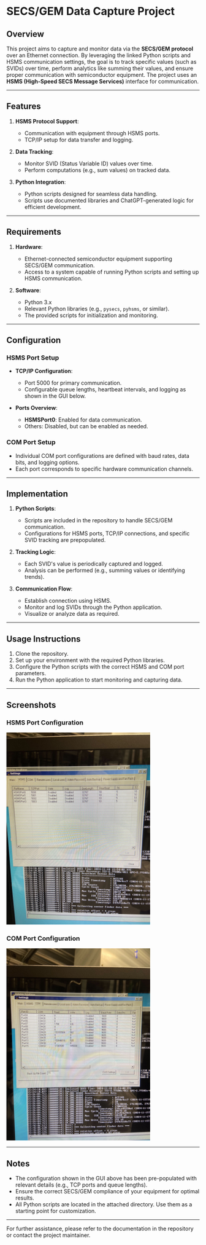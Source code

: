 # SECS/GEM Data Capture Project

## Overview
This project aims to capture and monitor data via the **SECS/GEM protocol** over an Ethernet connection. By leveraging the linked Python scripts and HSMS communication settings, the goal is to track specific values (such as SVIDs) over time, perform analytics like summing their values, and ensure proper communication with semiconductor equipment. The project uses an **HSMS (High-Speed SECS Message Services)** interface for communication.

---

## Features
1. **HSMS Protocol Support**:
   - Communication with equipment through HSMS ports.
   - TCP/IP setup for data transfer and logging.

2. **Data Tracking**:
   - Monitor SVID (Status Variable ID) values over time.
   - Perform computations (e.g., sum values) on tracked data.

3. **Python Integration**:
   - Python scripts designed for seamless data handling.
   - Scripts use documented libraries and ChatGPT-generated logic for efficient development.

---

## Requirements
1. **Hardware**:
   - Ethernet-connected semiconductor equipment supporting SECS/GEM communication.
   - Access to a system capable of running Python scripts and setting up HSMS communication.

2. **Software**:
   - Python 3.x
   - Relevant Python libraries (e.g., `pysecs`, `pyhsms`, or similar).
   - The provided scripts for initialization and monitoring.

---

## Configuration
### HSMS Port Setup
- **TCP/IP Configuration**:
  - Port 5000 for primary communication.
  - Configurable queue lengths, heartbeat intervals, and logging as shown in the GUI below.

- **Ports Overview**:
  - **HSMSPort0**: Enabled for data communication.
  - Others: Disabled, but can be enabled as needed.

### COM Port Setup
- Individual COM port configurations are defined with baud rates, data bits, and logging options.
- Each port corresponds to specific hardware communication channels.
  
---

## Implementation
1. **Python Scripts**:
   - Scripts are included in the repository to handle SECS/GEM communication.
   - Configurations for HSMS ports, TCP/IP connections, and specific SVID tracking are prepopulated.

2. **Tracking Logic**:
   - Each SVID's value is periodically captured and logged.
   - Analysis can be performed (e.g., summing values or identifying trends).

3. **Communication Flow**:
   - Establish connection using HSMS.
   - Monitor and log SVIDs through the Python application.
   - Visualize or analyze data as required.

---

## Usage Instructions
1. Clone the repository.
2. Set up your environment with the required Python libraries.
3. Configure the Python scripts with the correct HSMS and COM port parameters.
4. Run the Python application to start monitoring and capturing data.

---

## Screenshots
### HSMS Port Configuration
<img src="images/IMG_2729.jpg" alt="HSMS Port Configuration" height="500">

### COM Port Configuration
<img src="images/IMG_2728.jpg" alt="COM Port Configuration" height="500">

---

## Notes
- The configuration shown in the GUI above has been pre-populated with relevant details (e.g., TCP ports and queue lengths).
- Ensure the correct SECS/GEM compliance of your equipment for optimal results.
- All Python scripts are located in the attached directory. Use them as a starting point for customization.

---

For further assistance, please refer to the documentation in the repository or contact the project maintainer.

